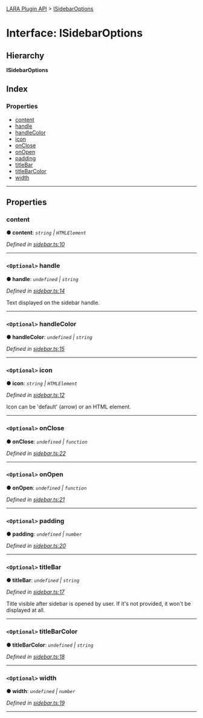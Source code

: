[LARA Plugin API](../README.md) > [ISidebarOptions](../interfaces/isidebaroptions.md)

# Interface: ISidebarOptions

## Hierarchy

**ISidebarOptions**

## Index

### Properties

* [content](isidebaroptions.md#content)
* [handle](isidebaroptions.md#handle)
* [handleColor](isidebaroptions.md#handlecolor)
* [icon](isidebaroptions.md#icon)
* [onClose](isidebaroptions.md#onclose)
* [onOpen](isidebaroptions.md#onopen)
* [padding](isidebaroptions.md#padding)
* [titleBar](isidebaroptions.md#titlebar)
* [titleBarColor](isidebaroptions.md#titlebarcolor)
* [width](isidebaroptions.md#width)

---

## Properties

<a id="content"></a>

###  content

**● content**: *`string` \| `HTMLElement`*

*Defined in [sidebar.ts:10](../../../lara-typescript/src/plugin-api/sidebar.ts#L10)*

___
<a id="handle"></a>

### `<Optional>` handle

**● handle**: *`undefined` \| `string`*

*Defined in [sidebar.ts:14](../../../lara-typescript/src/plugin-api/sidebar.ts#L14)*

Text displayed on the sidebar handle.

___
<a id="handlecolor"></a>

### `<Optional>` handleColor

**● handleColor**: *`undefined` \| `string`*

*Defined in [sidebar.ts:15](../../../lara-typescript/src/plugin-api/sidebar.ts#L15)*

___
<a id="icon"></a>

### `<Optional>` icon

**● icon**: *`string` \| `HTMLElement`*

*Defined in [sidebar.ts:12](../../../lara-typescript/src/plugin-api/sidebar.ts#L12)*

Icon can be 'default' (arrow) or an HTML element.

___
<a id="onclose"></a>

### `<Optional>` onClose

**● onClose**: *`undefined` \| `function`*

*Defined in [sidebar.ts:22](../../../lara-typescript/src/plugin-api/sidebar.ts#L22)*

___
<a id="onopen"></a>

### `<Optional>` onOpen

**● onOpen**: *`undefined` \| `function`*

*Defined in [sidebar.ts:21](../../../lara-typescript/src/plugin-api/sidebar.ts#L21)*

___
<a id="padding"></a>

### `<Optional>` padding

**● padding**: *`undefined` \| `number`*

*Defined in [sidebar.ts:20](../../../lara-typescript/src/plugin-api/sidebar.ts#L20)*

___
<a id="titlebar"></a>

### `<Optional>` titleBar

**● titleBar**: *`undefined` \| `string`*

*Defined in [sidebar.ts:17](../../../lara-typescript/src/plugin-api/sidebar.ts#L17)*

Title visible after sidebar is opened by user. If it's not provided, it won't be displayed at all.

___
<a id="titlebarcolor"></a>

### `<Optional>` titleBarColor

**● titleBarColor**: *`undefined` \| `string`*

*Defined in [sidebar.ts:18](../../../lara-typescript/src/plugin-api/sidebar.ts#L18)*

___
<a id="width"></a>

### `<Optional>` width

**● width**: *`undefined` \| `number`*

*Defined in [sidebar.ts:19](../../../lara-typescript/src/plugin-api/sidebar.ts#L19)*

___

